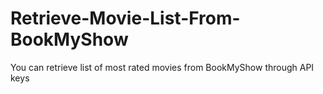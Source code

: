 # Retrieve-Movie-List-From-BookMyShow
You can retrieve list of most rated movies from BookMyShow through API keys
